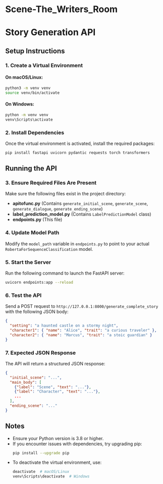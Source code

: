 # Scene-The_Writers_Room

# Story Generation API

## Setup Instructions

### 1. Create a Virtual Environment

#### On macOS/Linux:
```bash
python3 -m venv venv
source venv/bin/activate
```

#### On Windows:
```bash
python -m venv venv
venv\Scripts\activate
```

### 2. Install Dependencies
Once the virtual environment is activated, install the required packages:
```bash
pip install fastapi uvicorn pydantic requests torch transformers
```

## Running the API

### 3. Ensure Required Files Are Present
Make sure the following files exist in the project directory:
- **apitofunc.py** (Contains `generate_initial_scene`, `generate_scene`, `generate_dialogue`, `generate_ending_scene`)
- **label_prediction_model.py** (Contains `LabelPredictionModel` class)
- **endpoints.py** (This file)

### 4. Update Model Path
Modify the `model_path` variable in `endpoints.py` to point to your actual `RobertaForSequenceClassification` model.

### 5. Start the Server
Run the following command to launch the FastAPI server:
```bash
uvicorn endpoints:app --reload
```

### 6. Test the API
Send a POST request to `http://127.0.0.1:8000/generate_complete_story` with the following JSON body:
```json
{
  "setting": "a haunted castle on a stormy night",
  "character1": { "name": "Alice", "trait": "a curious traveler" },
  "character2": { "name": "Marcus", "trait": "a stoic guardian" }
}
```

### 7. Expected JSON Response
The API will return a structured JSON response:
```json
{
  "initial_scene": "...",
  "main_body": [
    {"label": "Scene", "text": "..."},
    {"label": "Character", "text": "..."},
    ...
  ],
  "ending_scene": "..."
}
```

## Notes
- Ensure your Python version is 3.8 or higher.
- If you encounter issues with dependencies, try upgrading pip:
  ```bash
  pip install --upgrade pip
  ```
- To deactivate the virtual environment, use:
  ```bash
  deactivate  # macOS/Linux
  venv\Scripts\deactivate  # Windows
  ```

